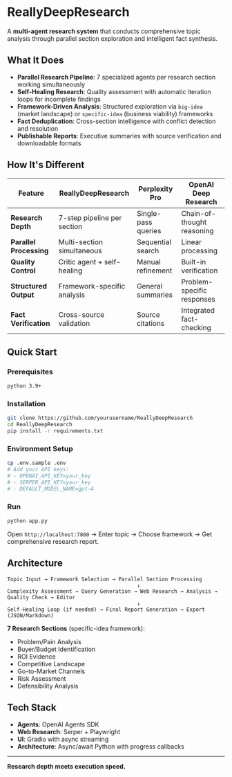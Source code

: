 # ReallyDeepResearch

A **multi-agent research system** that conducts comprehensive topic analysis through parallel section exploration and intelligent fact synthesis.

## What It Does

- **Parallel Research Pipeline**: 7 specialized agents per research section working simultaneously
- **Self-Healing Research**: Quality assessment with automatic iteration loops for incomplete findings  
- **Framework-Driven Analysis**: Structured exploration via `big-idea` (market landscape) or `specific-idea` (business viability) frameworks
- **Fact Deduplication**: Cross-section intelligence with conflict detection and resolution
- **Publishable Reports**: Executive summaries with source verification and downloadable formats

## How It's Different

| Feature | ReallyDeepResearch | Perplexity Pro | OpenAI Deep Research |
|---------|-------------------|----------------|-----------|
| **Research Depth** | 7-step pipeline per section | Single-pass queries | Chain-of-thought reasoning |
| **Parallel Processing** | Multi-section simultaneous | Sequential search | Linear processing |
| **Quality Control** | Critic agent + self-healing | Manual refinement | Built-in verification |
| **Structured Output** | Framework-specific analysis | General summaries | Problem-specific responses |
| **Fact Verification** | Cross-source validation | Source citations | Integrated fact-checking |

## Quick Start

### Prerequisites
```bash
python 3.9+
```

### Installation
```bash
git clone https://github.com/yourusername/ReallyDeepResearch
cd ReallyDeepResearch
pip install -r requirements.txt
```

### Environment Setup
```bash
cp .env.sample .env
# Add your API keys:
# - OPENAI_API_KEY=your_key
# - SERPER_API_KEY=your_key  
# - DEFAULT_MODEL_NAME=gpt-4
```

### Run
```bash
python app.py
```

Open `http://localhost:7860` → Enter topic → Choose framework → Get comprehensive research report.

## Architecture

```
Topic Input → Framework Selection → Parallel Section Processing
                                          ↓
Complexity Assessment → Query Generation → Web Research → Analysis → Quality Check → Editor
                                          ↓
Self-Healing Loop (if needed) → Final Report Generation → Export (JSON/Markdown)
```

**7 Research Sections** (specific-idea framework):
- Problem/Pain Analysis
- Buyer/Budget Identification  
- ROI Evidence
- Competitive Landscape
- Go-to-Market Channels
- Risk Assessment
- Defensibility Analysis

## Tech Stack

- **Agents**: OpenAI Agents SDK
- **Web Research**: Serper + Playwright
- **UI**: Gradio with async streaming
- **Architecture**: Async/await Python with progress callbacks

---

**Research depth meets execution speed.**